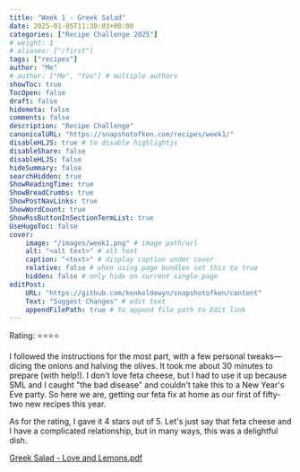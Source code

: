 ```yaml
---
title: "Week 1 - Greek Salad"
date: 2025-01-05T11:30:03+00:00
categories: ["Recipe Challenge 2025"]
# weight: 1
# aliases: ["/first"]
tags: ["recipes"]
author: "Me"
# author: ["Me", "You"] # multiple authors
showToc: true
TocOpen: false
draft: false
hidemeta: false
comments: false
description: "Recipe Challenge"
canonicalURL: "https://snapshotofken.com/recipes/week1/"
disableHLJS: true # to disable highlightjs
disableShare: false
disableHLJS: false
hideSummary: false
searchHidden: true
ShowReadingTime: true
ShowBreadCrumbs: true
ShowPostNavLinks: true
ShowWordCount: true
ShowRssButtonInSectionTermList: true
UseHugoToc: false
cover:
    image: "/images/week1.png" # image path/url
    alt: "<alt text>" # alt text
    caption: "<text>" # display caption under cover
    relative: false # when using page bundles set this to true
    hidden: false # only hide on current single page
editPost:
    URL: "https://github.com/kenkoldewyn/snapshotofken/content"
    Text: "Suggest Changes" # edit text
    appendFilePath: true # to append file path to Edit link
---
```

Rating:  ⭐️⭐️⭐️⭐️

I followed the instructions for the most part, with a few personal tweaks—dicing the onions and halving the olives. It took me about 30 minutes to prepare (with help!). I don't love feta cheese, but I had to use it up because SML and I caught "the bad disease" and couldn't take this to a New Year's Eve party. So here we are, getting our feta fix at home as our first of fifty-two new recipes this year.

As for the rating, I gave it 4 stars out of 5. Let's just say that feta cheese and I have a complicated relationship, but in many ways, this was a delightful dish.

[Greek Salad - Love and Lemons.pdf](https://res.craft.do/user/full/43836d1a-f7ca-e4a9-a3f8-47f196acfc7c/doc/ff0dd05d-4915-d7c1-7fb7-5e30f573bcde/6E017A9A-2BBC-44E2-BED3-6A6EC02838DC_2/zMFNxgRl4vtFMmvYwAUubNWjaIUBEuKN88o3srm2K8gz/Greek%20Salad%20-%20Love%20and%20Lemons.pdf)


